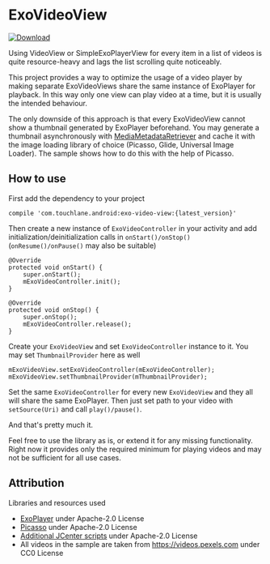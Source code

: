 # ExoVideoView

[![Download](https://api.bintray.com/packages/touchlane/android/ExoVideoView/images/download.svg)](https://bintray.com/touchlane/android/ExoVideoView/_latestVersion)

Using VideoView or SimpleExoPlayerView for every item in a list of videos is quite resource-heavy and lags the list scrolling quite noticeably.

This project provides a way to optimize the usage of a video player by making separate ExoVideoViews share the same instance of ExoPlayer for playback. In this way only one view can play video at a time, but it is usually the intended behaviour.

The only downside of this approach is that every ExoVideoView cannot show a thumbnail generated by ExoPlayer beforehand. You may generate a thumbnail asynchronously with [MediaMetadataRetriever](https://developer.android.com/reference/android/media/MediaMetadataRetriever.html) and cache it with the image loading library of choice (Picasso, Glide, Universal Image Loader). The sample shows how to do this with the help of Picasso.

## How to use

First add the dependency to your project

```
compile 'com.touchlane.android:exo-video-view:{latest_version}'
```

Then create a new instance of ```ExoVideoController``` in your activity and add initialization/deinitialization calls in ```onStart()/onStop()``` (```onResume()/onPause()``` may also be suitable)

```
@Override
protected void onStart() {
    super.onStart();
    mExoVideoController.init();
}

@Override
protected void onStop() {
    super.onStop();
    mExoVideoController.release();
}
```

Create your ```ExoVideoView``` and set ```ExoVideoController``` instance to it. You may set ```ThumbnailProvider``` here as well

```
mExoVideoView.setExoVideoController(mExoVideoController);
mExoVideoView.setThumbnailProvider(mThumbnailProvider);
```

Set the same ```ExoVideoController``` for every new ```ExoVideoView``` and they all will share the same ExoPlayer. Then just set path to your video with ```setSource(Uri)``` and call ```play()/pause()```.

And that's pretty much it.

Feel free to use the library as is, or extend it for any missing functionality. Right now it provides only the required minimum for playing videos and may not be sufficient for all use cases.

## Attribution

Libraries and resources used
- [ExoPlayer](https://github.com/google/ExoPlayer) under Apache-2.0 License
- [Picasso](https://github.com/square/picasso) under Apache-2.0 License
- [Additional JCenter scripts](https://github.com/nuuneoi/JCenter) under Apache-2.0 License
- All videos in the sample are taken from https://videos.pexels.com under CC0 License
